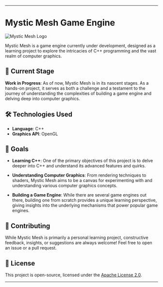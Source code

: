 
---

# Mystic Mesh Game Engine

![Mystic Mesh Logo](path_to_logo_image_if_you_have_one.png)

Mystic Mesh is a game engine currently under development, designed as a learning project to explore the intricacies of C++ programming and the vast realm of computer graphics.

## 🌱 Current Stage

**Work in Progress**: As of now, Mystic Mesh is in its nascent stages. As a hands-on project, it serves as both a challenge and a testament to the journey of understanding the complexities of building a game engine and delving deep into computer graphics.

## 🛠 Technologies Used

- **Language**: C++
- **Graphics API**: OpenGL

## 🔭 Goals

- **Learning C++**: One of the primary objectives of this project is to delve deeper into C++ and understand its advanced features and quirks.
  
- **Understanding Computer Graphics**: From rendering techniques to shaders, Mystic Mesh aims to be a canvas for experimenting with and understanding various computer graphics concepts.

- **Building a Game Engine**: While there are several game engines out there, building one from scratch provides a unique learning perspective, giving insights into the underlying mechanisms that power popular game engines.

## 🤝 Contributing

While Mystic Mesh is primarily a personal learning project, constructive feedback, insights, or suggestions are always welcome! Feel free to open an issue or a pull request.

## 📜 License

This project is open-source, licensed under the [Apache License 2.0](LICENSE). 

---
